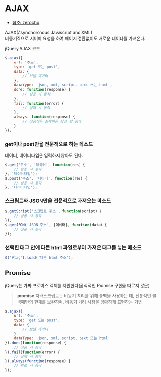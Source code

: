 # AJAX

+ [참조: zerocho](https://www.zerocho.com/category/jQuery/post/57b1a48f432b8e586ae4a973)

AJAX(Asynchoronous Javascript and XML)  
비동기적으로 서버에 요청을 하여 페이지 전환없이도 새로운 데이터를 가져온다.

jQuery AJAX 코드
```javascript
$.ajax({
    url: '주소',
    type: 'get 또는 post',
    data: {
        // 보낼 데이터
    },
    dataType: 'json, xml, script, text 또는 html',
    done: function(response) {
        // 성공 시 동작
    },
    fail: function(error) {
        // 실패 시 동작
    },
    always: function(response) {
        // 성공하든 실패하든 항상 할 동작
    }
});
```

### get이나 post만을 전문적으로 하는 메소드  

데이터, 데이터타입은 입력하지 않아도 된다.

```javascript
$.get('주소', '데이터', function(res) {
    // 성공 시 동작
}, '데이터타입');
$.post('주소', '데이터', function(res) {
    // 성공 시 동작
}, '데이터타입');
```

### 스크립트와 JSON만을 전문적으로 가져오는 메소드

```javascript
$.getScript('스크립트 주소', function(script) {
    // 성공 시 동작
});
$.getJSON('JSON 주소', {데이터}, function(data) {
    // 성공 시 동작
});
```

### 선택한 태그 안에 다른 html 파일로부터 가져온 태그를 넣는 메소드
```javascript
$('#tag').load('다른 html 주소');
```

## Promise

jQuery는 가짜 프로미스 객체를 지원한다(공식적인 Promise 구현을 따르지 않은)

> __promise__
> 자바스크립트는 비동기 처리를 위해 콜백을 사용하는 데, 전통적인 콜백패턴의 한계를 보완하며, 비동기 처리 시점을 명확하게 표현하는 기법

```javascript
$.ajax({
    url: '주소',
    type: 'get 또는 post',
    data: {
        // 보낼 데이터
    },
    dataType: 'json, xml, script, text 또는 html'
}).done(function(response) {
    // 성공 시 동작
}).fail(function(error) {
    // 실패 시 동작
}).always(functino(response) {
    // 완료 시 동작
});
```